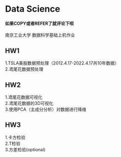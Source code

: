 # Data Science
#### 如果COPY或者REFER了就评论下呗
南京工业大学
数据科学基础上机作业

## HW1  
1.TSLA美股数据预处理（2012.4.17-2022.4.17共10年数据）  
2.鸢尾花数据预处理  
  
## HW2  
1.鸢尾花数据可视化  
2.鸢尾花数据的3D可视化  
3.使用PCA（主成分分析）对数据进行降维

## HW3
1.卡方检验  
2.T检验  
3.方差检验(optional)  